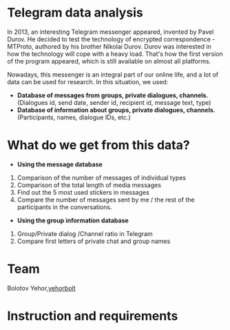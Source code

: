 # Telegram data analysis
In 2013, an interesting Telegram messenger appeared, invented by Pavel Durov. He decided to test the technology of encrypted correspondence - MTProto, authored by his brother Nikolai Durov. Durov was interested in how the technology will cope with a heavy load. 
That's how the first version of the program appeared, which is still available on almost all platforms.

Nowadays, this messenger is an integral part of our online life, and a lot of data can be used for research.
In this situation, we used:
* **Database of messages from groups, private dialogues, channels.** (Dialogues id, send date, sender id, recipient id, message text, type)
* **Database of information about groups, private dialogues, channels.** (Participants, names, dialogue IDs, etc.)

# What do we get from this data?

* **Using the message database**
1. Comparison of the number of messages of individual types
2. Comparison of the total length of media messages
3. Find out the 5 most used stickers in messages
4. Compare the number of messages sent by me / the rest of the participants in the conversations.

* **Using the group information database**
1. Group/Private dialog /Channel ratio in Telegram
2. Compare first letters of private chat and group names

# Team

Bolotov Yehor,[yehorbolt](https://github.com/yehorbolt) 

# Instruction and requirements
